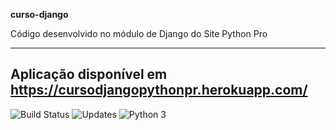 **curso-django**

Código desenvolvido no módulo de Django do Site Python Pro

-------------
Aplicação disponível em https://cursodjangopythonpr.herokuapp.com/
---------------

<img src="https://travis-ci.com/Dodots/curso-django.svg?branch=master" alt="Build Status" />

<img src="https://pyup.io/repos/github/Dodots/curso-django/shield.svg" alt="Updates" />

<img src="https://pyup.io/repos/github/Dodots/curso-django/python-3-shield.svg" alt="Python 3" />